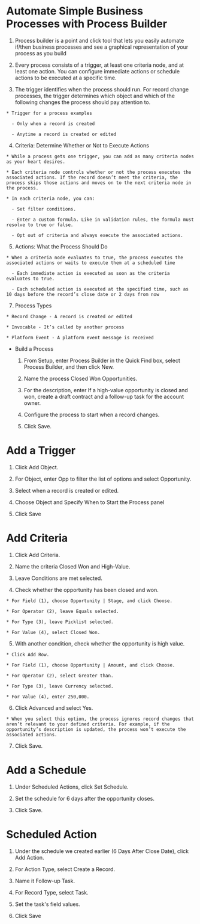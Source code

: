 
# Automate Simple Business Processes with Process Builder

  1. Process builder is a point and click tool that lets you easily automate if/then business processes and see a graphical representation of your process as you build 

  2. Every process consists of a trigger, at least one criteria node, and at least one action. You can configure immediate actions or schedule actions to be executed at a specific time.

  3. The trigger identifies when the process should run. For record change processes, the trigger determines which object and which of the following changes the process should pay attention to.

    * Trigger for a process examples 

      - Only when a record is created

      - Anytime a record is created or edited

  4. Criteria: Determine Whether or Not to Execute Actions 

    * While a process gets one trigger, you can add as many criteria nodes as your heart desires. 
    
    * Each criteria node controls whether or not the process executes the associated actions. If the record doesn’t meet the criteria, the process skips those actions and moves on to the next criteria node in the process.

    * In each criteria node, you can:

      - Set filter conditions.

      - Enter a custom formula. Like in validation rules, the formula must resolve to true or false.

      - Opt out of criteria and always execute the associated actions.
    
  5. Actions: What the Process Should Do

    * When a criteria node evaluates to true, the process executes the associated actions or waits to execute them at a scheduled time

      - Each immediate action is executed as soon as the criteria evaluates to true.

      - Each scheduled action is executed at the specified time, such as 10 days before the record’s close date or 2 days from now

  7. Process Types 

    * Record Change - A record is created or edited

    * Invocable - It’s called by another process

    * Platform Event - A platform event message is received

* Build a Process

  1. From Setup, enter Process Builder in the Quick Find box, select Process Builder, and then click New.

  2. Name the process Closed Won Opportunities.

  3. For the description, enter If a high-value opportunity is closed and won, create a draft contract and a follow-up task for the account owner.

  4. Configure the process to start when a record changes.

  5. Click Save.

# Add a Trigger

  1. Click Add Object.

  2. For Object, enter Opp to filter the list of options and select Opportunity.

  3. Select when a record is created or edited.

  4.  Choose Object and Specify When to Start the Process panel

  5. Click Save

# Add Criteria

  1. Click Add Criteria.

  2. Name the criteria Closed Won and High-Value.

  3. Leave Conditions are met selected.

  4. Check whether the opportunity has been closed and won.

    * For Field (1), choose Opportunity | Stage, and click Choose.

    * For Operator (2), leave Equals selected.

    * For Type (3), leave Picklist selected.

    * For Value (4), select Closed Won.

  5. With another condition, check whether the opportunity is high value.

    * Click Add Row.

    * For Field (1), choose Opportunity | Amount, and click Choose.

    * For Operator (2), select Greater than.

    * For Type (3), leave Currency selected.

    * For Value (4), enter 250,000.

  6. Click Advanced and select Yes.

    * When you select this option, the process ignores record changes that aren’t relevant to your defined criteria. For example, if the opportunity’s description is updated, the process won’t execute the associated actions.

  7. Click Save.

# Add a Schedule

  1. Under Scheduled Actions, click Set Schedule.

  2. Set the schedule for 6 days after the opportunity closes.

  3. Click Save.

# Scheduled Action

  1. Under the schedule we created earlier (6 Days After Close Date), click Add Action.

  2. For Action Type, select Create a Record.

  3. Name it Follow-up Task.

  4. For Record Type, select Task.

  5. Set the task's field values.

  6. Click Save 



